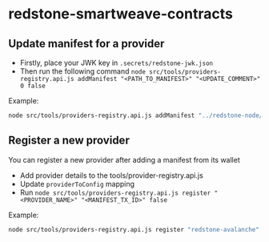 # redstone-smartweave-contracts

## Update manifest for a provider
- Firstly, place your JWK key in `.secrets/redstone-jwk.json`
- Then run the following command `node src/tools/providers-registry.api.js addManifest "<PATH_TO_MANIFEST>" "<UPDATE_COMMENT>" 0 false`

Example:
```bash
node src/tools/providers-registry.api.js addManifest "../redstone-node/manifests/main.json" "Added pangolin source with Avax tokens" 0 false
```

## Register a new provider
You can register a new provider after adding a manifest from its wallet

- Add provider details to the tools/provider-registry.api.js
- Update `providerToConfig` mapping
- Run `node src/tools/providers-registry.api.js register "<PROVIDER_NAME>" "<MANIFEST_TX_ID>" false`

Example:
```bash
node src/tools/providers-registry.api.js register "redstone-avalanche" "aqr1QCGj6zwQzZmfqDK2k3QFfoBU3904ZKrcq6OIbZE" false
```
